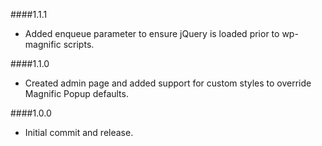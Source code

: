 ####1.1.1
- Added enqueue parameter to ensure jQuery is loaded prior to wp-magnific scripts.

####1.1.0
- Created admin page and added support for custom styles to override Magnific Popup defaults.

####1.0.0
- Initial commit and release.
